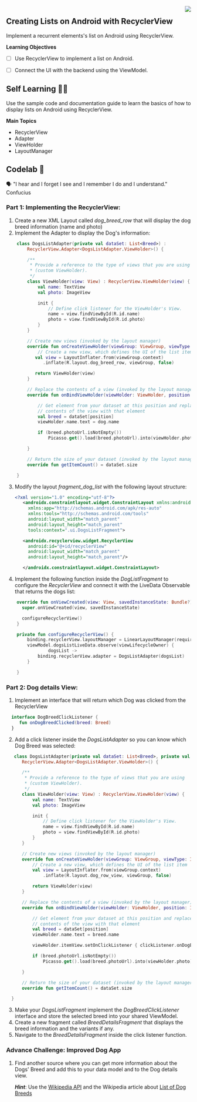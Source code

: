 <img align="right" src="https://avatars.githubusercontent.com/u/61118853?s=200&v=4">


## Creating Lists on Android with RecyclerView

Implement a recurrent elements's list on Android using RecyclerView.

**Learning Objectives**

- [ ]  Use RecyclerView to implement a list on Android.
- [ ] Connect the UI with the backend using the ViewModel.



## Self Learning 🤹🏽 

Use the sample code and documentation guide to learn the basics of how to display lists on Android using RecyclerView.

**Main Topics**

* RecyclerView
* Adapter
* ViewHolder
* LayoutManager



## Codelab 🧪

🗣️ "I hear and I forget I see and I remember I do and I understand." Confucius



### Part 1: Implementing the RecyclerView:
1. Create a new XML Layout called *dog_breed_row* that will display the dog breed information (name
   and photo)
2. Implement the Adapter to display the Dog's information:
  ```kotlin
      class DogsListAdapter(private val dataSet: List<Breed>) :
          RecyclerView.Adapter<DogsListAdapter.ViewHolder>() {

          /**
           * Provide a reference to the type of views that you are using
           * (custom ViewHolder).
           */
          class ViewHolder(view: View) : RecyclerView.ViewHolder(view) {
              val name: TextView
              val photo: ImageView

              init {
                  // Define click listener for the ViewHolder's View.
                  name = view.findViewById(R.id.name)
                  photo = view.findViewById(R.id.photo)
              }
          }

          // Create new views (invoked by the layout manager)
          override fun onCreateViewHolder(viewGroup: ViewGroup, viewType: Int): ViewHolder {
              // Create a new view, which defines the UI of the list item
             val view = LayoutInflater.from(viewGroup.context)
                .inflate(R.layout.dog_breed_row, viewGroup, false)

             return ViewHolder(view)
          }

          // Replace the contents of a view (invoked by the layout manager)
          override fun onBindViewHolder(viewHolder: ViewHolder, position: Int) {

              // Get element from your dataset at this position and replace the
              // contents of the view with that element
              val breed = dataSet[position]
              viewHolder.name.text = dog.name

              if (breed.photoUrl.isNotEmpty())
                  Picasso.get().load(breed.photoUrl).into(viewHolder.photo);

          }

          // Return the size of your dataset (invoked by the layout manager)
          override fun getItemCount() = dataSet.size

      }
  ```

3. Modify the layout *fragment_dog_list* with the following layout structure:
   ````xml
   <?xml version="1.0" encoding="utf-8"?>
      <androidx.constraintlayout.widget.ConstraintLayout xmlns:android="http://schemas.android.com/apk/res/android"
        xmlns:app="http://schemas.android.com/apk/res-auto"
        xmlns:tools="http://schemas.android.com/tools"
        android:layout_width="match_parent"
        android:layout_height="match_parent"
        tools:context=".ui.DogsListFragment">

      <androidx.recyclerview.widget.RecyclerView
        android:id="@+id/recyclerView"
        android:layout_width="match_parent"
        android:layout_height="match_parent"/>

      </androidx.constraintlayout.widget.ConstraintLayout>
   ````

4. Implement the following function inside the *DogListFragment* to configure the *RecyclerView* and
   connect it with the LiveData Observable that returns the dogs list:
  ````kotlin
      override fun onViewCreated(view: View, savedInstanceState: Bundle?) {
        super.onViewCreated(view, savedInstanceState)

        configureRecyclerView()
      }

      private fun configureRecyclerView() {
          binding.recyclerView.layoutManager = LinearLayoutManager(requireContext())
          viewModel.dogsListLiveData.observe(viewLifecycleOwner) {
                  dogsList ->
              binding.recyclerView.adapter = DogsListAdapter(dogsList)
          }

      }
  
  ````

### Part 2: Dog details View:

1. Implement an interface that will return which Dog was clicked from the RecyclerView
  ````kotlin
    interface DogBreedClickListener {
       fun onDogBreedClicked(breed: Breed)
    }
  ````
2. Add a click listener inside the *DogsListAdapter* so you can know which Dog Breed was selected: 
  ````kotlin
     class DogsListAdapter(private val dataSet: List<Breed>, private val clickListener: DogBreedClickListener) :
        RecyclerView.Adapter<DogsListAdapter.ViewHolder>() {

        /**
         * Provide a reference to the type of views that you are using
         * (custom ViewHolder).
         */
        class ViewHolder(view: View) : RecyclerView.ViewHolder(view) {
            val name: TextView
            val photo: ImageView

            init {
                // Define click listener for the ViewHolder's View.
                name = view.findViewById(R.id.name)
                photo = view.findViewById(R.id.photo)
            }
        }

        // Create new views (invoked by the layout manager)
        override fun onCreateViewHolder(viewGroup: ViewGroup, viewType: Int): ViewHolder {
            // Create a new view, which defines the UI of the list item
            val view = LayoutInflater.from(viewGroup.context)
                .inflate(R.layout.dog_row_view, viewGroup, false)

            return ViewHolder(view)
        }

        // Replace the contents of a view (invoked by the layout manager)
        override fun onBindViewHolder(viewHolder: ViewHolder, position: Int) {

            // Get element from your dataset at this position and replace the
            // contents of the view with that element
            val breed = dataSet[position]
            viewHolder.name.text = breed.name

            viewHolder.itemView.setOnClickListener { clickListener.onDogBreedClicked(breed) }

            if (breed.photoUrl.isNotEmpty())
                Picasso.get().load(breed.photoUrl).into(viewHolder.photo);

        }

        // Return the size of your dataset (invoked by the layout manager)
        override fun getItemCount() = dataSet.size

    }  
  ````

3. Make your *DogsListFragment* implement the *DogBreedClickListener* interface and store the
   selected breed into your shared ViewModel.
4. Create a new fragment called *BreedDetailsFragment* that displays the breed information and the
   variants if any.
5. Navigate to the *BreedDetailsFragment* inside the click listener function.

### Advance Challenge: Improved Dog App

1. Find another source where you can get more information about the Dogs' Breed and add this to your data model and to the Dog details view.

   ***Hint***: Use the [Wikipedia API](https://en.wikipedia.org/w/api.php?format=json&action=query&prop=extracts&exintro&explaintext&redirects=1&titles=Affenpinscher) and the Wikipedia article about [List of Dog Breeds](https://www.wikiwand.com/en/List_of_dog_breeds)
